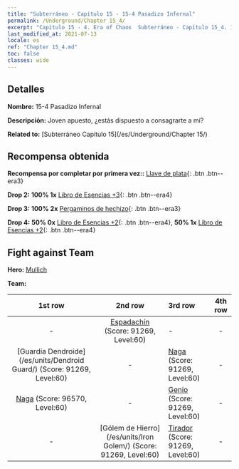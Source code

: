 ```yaml
---
title: "Subterráneo - Capítulo 15 - 15-4 Pasadizo Infernal"
permalink: /Underground/Chapter 15_4/
excerpt: "Capítulo 15 - 4. Era of Chaos  Subterráneo - Capítulo 15_4. 15-4 Pasadizo Infernal"
last_modified_at: 2021-07-13
locale: es
ref: "Chapter 15_4.md"
toc: false
classes: wide
---
```


## Detalles

 **Nombre:** 15-4 Pasadizo Infernal

 **Descripción:** Joven apuesto, ¿estás dispuesto a consagrarte a mí?

 **Related to:** [Subterráneo Capítulo 15](/es/Underground/Chapter 15/)

## Recompensa obtenida

 **Recompensa por completar por primera vez::** [Llave de plata](/ItemsES/con_693/){: .btn .btn--era3}

 **Drop 2:** **100% 1x** [Libro de Esencias +3](/ItemsES/mat_60/){: .btn .btn--era4}

 **Drop 3:** **100% 2x** [Pergaminos de hechizo](/ItemsES/con_694/){: .btn .btn--era3}

 **Drop 4:** **50% 0x** [Libro de Esencias +2](/ItemsES/mat_53/){: .btn .btn--era4}, **50% 1x** [Libro de Esencias +2](/ItemsES/mat_53/){: .btn .btn--era4}


## Fight against Team
 **Hero:** [Mullich](/es/heroes/Mullich/)

 **Team:**


  | 1st row | 2nd row | 3rd row | 4th row |
  |:----:|:----:|:----|:----:|
  | - | [Espadachín](/es/units/Swordsman/) (Score: 91269, Level:60)  | - | - |
  | [Guardia Dendroide](/es/units/Dendroid Guard/) (Score: 91269, Level:60)  | - | [Naga](/es/units/Naga/) (Score: 91269, Level:60)  | - |
  | [Naga](/es/units/Naga/) (Score: 96570, Level:60)  | - | [Genio](/es/units/Genie/) (Score: 91269, Level:60)  | - |
  | - | [Gólem de Hierro](/es/units/Iron Golem/) (Score: 91269, Level:60)  | [Tirador](/es/units/Sharpshooter/) (Score: 91269, Level:60)  | - |


